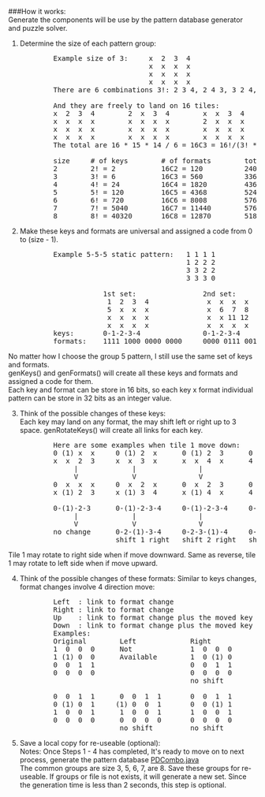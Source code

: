 ###How it works:  
Generate the components will be use by the pattern database generator 
and puzzle solver.

1.  Determine the size of each pattern group:
    <pre>
            Example size of 3:     x  2  3  4 
                                   x  x  x  x
                                   x  x  x  x
                                   x  x  x  x
            There are 6 combinations 3!: 2 3 4, 2 4 3, 3 2 4, 3 4 2, 4 2 3, 4 3 2      

            And they are freely to land on 16 tiles:
            x  2  3  4        2  x  3  4        x  x  3  4        x  x  3  x
            x  x  x  x        x  x  x  x        2  x  x  x        2  x  x  4
            x  x  x  x        x  x  x  x        x  x  x  x        x  x  x  x
            x  x  x  x        x  x  x  x        x  x  x  x        x  x  x  x      etc...      
            The total are 16 * 15 * 14 / 6 = 16C3 = 16!/(3! * (16 - 3)!) = 560
            
            size     # of keys        # of formats        total size
            2        2! = 2           16C2 = 120          240
            3        3! = 6           16C3 = 560          3360
            4        4! = 24          16C4 = 1820         43680
            5        5! = 120         16C5 = 4368         524160
            6        6! = 720         16C6 = 8008         5765760
            7        7! = 5040        16C7 = 11440        57657600
            8        8! = 40320       16C8 = 12870        518918400</pre>   

2.  Make these keys and formats are universal and assigned a code from 0 to (size - 1).
    <pre>
            Example 5-5-5 static pattern:   1 1 1 1
                                            1 2 2 2
                                            3 3 2 2 
                                            3 3 3 0

                        1st set:                2nd set:                3rd set:
                         1  2  3  4              x  x  x  x              x  x  x  x
                         5  x  x  x              x  6  7  8              x  x  x  x
                         x  x  x  x              x  x 11 12              9 10  x  x
                         x  x  x  x              x  x  x  x             13 14 15  x      
            keys:       0-1-2-3-4               0-1-2-3-4               0-1-2-3-4
            formats:    1111 1000 0000 0000     0000 0111 0011 0000     0000 0000 1100 1110</pre>
            
No matter how I choose the group 5 pattern, I still use the same set of keys and formats.  
genKeys() and genFormats() will create all these keys and formats and assigned a code for them.  
Each key and format can be store in 16 bits, so each key x format individual pattern can be 
store in 32 bits as an integer value.

3.  Think of the possible changes of these keys:  
Each key may land on any format, the may shift left or right up to 3 space.
genRotateKeys() will create all links for each key.
    <pre>
            Here are some examples when tile 1 move down:
            0 (1) x  x     0 (1) 2  x      0 (1) 2  3      0 (1) 2  3        
            x  x  2  3     x  x  3  x      x  x  4  x      4  x  x  x        
                 |             |               |               |
                 V             V               V               V
            0  x  x  x     0  x  2  x      0  x  2  3      0  x  2  3        
            x (1) 2  3     x (1) 3  4      x (1) 4  x      4 (1) x  x        

            0-(1)-2-3      0-(1)-2-3-4     0-(1)-2-3-4     0-(1)-2-3-4
                 |             |               |               |
                 V             V               V               V
            no change      0-2-(1)-3-4     0-2-3-(1)-4     0-2-3-4-(1)
                           shift 1 right   shift 2 right   shift 3 right
</pre>
Tile 1 may rotate to right side when if move downward.  
Same as reverse, tile 1 may rotate to left side when if move upward.

4.  Think of the possible changes of these formats:
Similar to keys changes, format changes involve 4 direction move:  
    <pre>
            Left  : link to format change
            Right : link to format change
            Up    : link to format change plus the moved key shift to left
            Down  : link to format change plus the moved key shift to right
            Examples:
            Original        Left             Right           Up              Down
            1  0  0  0      Not              1  0  0  0      1 (1) 0  0      1  0  0  0
            1 (1) 0  0      Available        1  0 (1) 0      1  0  0  0      1  0  0  0
            0  0  1  1                       0  0  1  1      0  0  1  1      0 (1) 1  1                       
            0  0  0  0                       0  0  0  0      0  0  0  0      0  0  0  0
                                             no shift        shift 1 left    no shift     

            0  0  1  1      0  0  1  1       0  0  1  1      0 (1) 1  1      0  0  1  1     
            0 (1) 0  1     (1) 0  0  1       0  0 (1) 1      0  0  0  1      0  0  0  1 
            1  0  0  1      1  0  0  1       1  0  0  1      1  0  0  1      1 (1) 0  1                       
            0  0  0  0      0  0  0  0       0  0  0  0      0  0  0  0      0  0  0  0
                            no shift         no shift        shift 2 left    shift 2 right</pre>

5. Save a local copy for re-useable (optional):  
    Notes: Once Steps 1 - 4 has completed, It's ready to move on to next process, generate the pattern database [PDCombo.java]   
The common groups are size 3, 5, 6, 7, are 8.  Save these groups for re-useable.  If groups or file is not exists, it will generate a new set.  Since the generation time is less than 2 seconds, this step is optional.

[PDCombo.java]: https://github.com/mwong510ca/java_code/blob/master/Heuristic%20Search%20-%20Additive%20Pattern%20Database%20-%2015Puzzle/PDCombo.java%20-%20details.md
